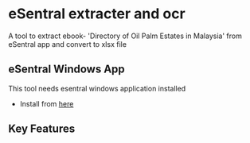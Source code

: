 # eSentral extracter and ocr
A tool to extract ebook- 'Directory of Oil Palm Estates in Malaysia' from eSentral app and convert to xlsx file 
## eSentral Windows App
This tool needs esentral windows application installed
- Install from [here](https://www.e-sentral.com/download_installer)
## Key Features
